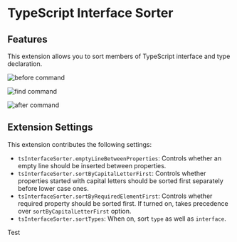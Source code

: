 # TypeScript Interface Sorter 

## Features

This extension allows you to sort members of TypeScript interface and type declaration.

![before command](./images/demo_before.png "Before sorting interface")

![find command](./images/demo_command_menu.png "Find sort command")

![after command](./images/demo_after.png "After sorting interface")

## Extension Settings

This extension contributes the following settings:

- `tsInterfaceSorter.emptyLineBetweenProperties`: Controls whether an empty line should be inserted between properties.
- `tsInterfaceSorter.sortByCapitalLetterFirst`: Controls whether properties started with capital letters should be sorted first separately before lower case ones.
- `tsInterfaceSorter.sortByRequiredElementFirst`: Controls whether required property should be sorted first. If turned on, takes precedence over `sortByCapitalLetterFirst` option.
- `tsInterfaceSorter.sortTypes`: When on, sort `type` as well as `interface`.

Test

